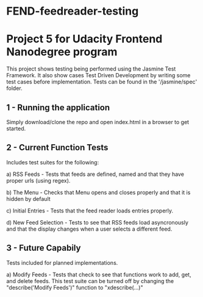 # FEND-feedreader-testing
Project 5 for Udacity Frontend Nanodegree program
=================================================
This project shows testing being performed using the Jasmine Test Framework.  It also show cases Test Driven Development by writing some test cases before implementation. Tests can be found in the '/jasmine/spec' folder. 

1 - Running the application 
---------------------------------
Simply download/clone the repo and open index.html in a browser to get started. 

2 - Current Function Tests 
---------------------------------
Includes test suites for the following:

a) RSS Feeds - Tests that feeds are defined, named and that they have proper urls (using regex).

b) The Menu -  Checks that Menu opens and closes properly and that it is hidden by default

c) Initial Entries - Tests that the feed reader loads entries properly.

d) New Feed Selection - Tests to see that RSS feeds load asyncronously and that the display changes when a user selects a different feed.
    
3 - Future Capabily 
---------------------------------
Tests included for planned implementations.

a) Modify Feeds - Tests that check to see that functions work to add, get, and delete feeds. This test suite can be turned off by changing the "describe('Modify Feeds')" function to "xdescribe(...)"
    
